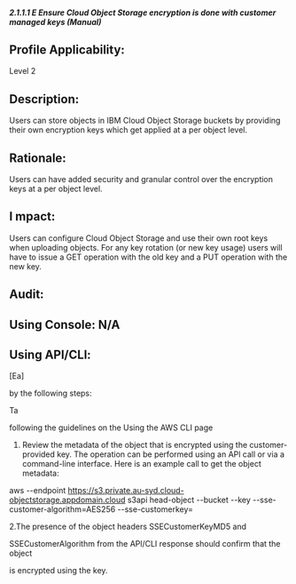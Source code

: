 ##### 2.1.1.1 E Ensure Cloud Object Storage encryption is done with customer managed keys (Manual)

##  Profile Applicability:

Level 2

## Description:

Users can store objects in IBM Cloud Object Storage buckets by providing their own encryption keys which get applied at a per object level.



## Rationale:

Users can have added security and granular control over the encryption keys at a per object level.



## I mpact:

Users can configure Cloud Object Storage and use their own root keys when uploading objects. For any key rotation (or new key usage) users will have to issue a GET operation with the old key and a PUT operation with the new key.

## Audit:

## Using Console: N/A 

## Using APl/CLl:

[Ea]

by the following steps:



Ta 

following the guidelines on the Using the AWS CLI page 

1. Review the metadata of the object that is encrypted using the customer-provided key. The operation can be performed using an APl call or via a command-line interface. Here is an example call to get the object metadata:

aws --endpoint https://s3.private.au-syd.cloud-objectstorage.appdomain.cloud s3api head-object --bucket <bucket-name> --key <object-name> --sse-customer-algorithm=AES256 --sse-customerkey=<customer-key-used-to encrypt-the-object>



2.The presence of the object headers SSECustomerKeyMD5 and 

SSECustomerAlgorithm from the APl/CLI response should confirm that the object 

is encrypted using the key.

